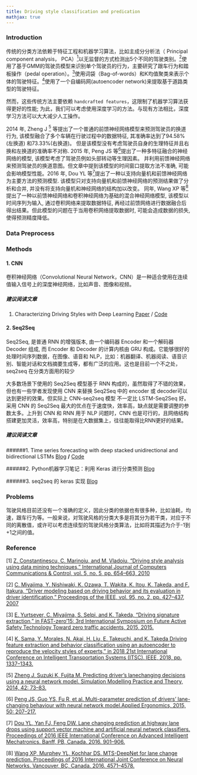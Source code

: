 ```yaml
---
title: Driving style classification and predication
mathjax: true
---
```


### Introduction
传统的分类方法依赖于特征工程和机器学习算法，比如主成分分析法（ Principal component analysis， PCA）[<sup>1</sup>](#refer-anchor-1)以无监督的方式检测出5个不同的驾驶类别。[<sup>2</sup>](#refer-anchor-2)使用了基于GMM的驾驶员模型来识别单个驾驶员的行为，主要研究了跟车行为和踏板操作（pedal operation）。[<sup>3</sup>](#refer-anchor-3)使用词袋（Bag-of-words）和K均值聚类来表示个体的驾驶特征。[<sup>4</sup>](#refer-anchor-4)使用了一个自编码网(autoencoder network)来提取基于道路类型的驾驶特征。

然而，这些传统方法主要依赖 `handcrafted features`，这限制了机器学习算法获得更好的性能; 为此，我们可以考虑使用深度学习的方法。与现有方法相比，深度学习方法可以大大减少人工操作。

2014 年, Zheng J [<sup>5</sup>](#refer-anchor-5) 等提出了一个普通的前馈神经网络模型来预测驾驶员的换道行为, 该模型融合了多个车辆在行驶过程中的数据特征, 其准确率达到了94.58%(左换道) 和73.33%(右换道)。 但是该模型没有考虑驾驶员自身的生理特征并且右换和左换道的准确率不对称. 2015 年, Peng JS 等[<sup>6</sup>](#refer-anchor-6)提出了一种多特征融合的神经网络的模型, 该模型考虑了驾驶员例如头部转动等生理因素。 并利用前馈神经网络来预测驾驶员的换道意图。但文章中提到该模型的时间窗口提取方法不准确, 可能会影响模型性能。2016 年, Dou YL 等[<sup>7</sup>](#refer-anchor-7)提出了一种以支持向量机和前馈神经网络为主要方法的预测模型. 该模型只对支持向量机和前馈神经网络的预测结果做了分析和合并, 并没有将支持向量机和神经网络的结构加以改变。 同年, Wang XP 等[<sup>8</sup>](#refer-anchor-8)提出了一种以前馈神经网络和卷积神经网络为基础的混合神经网络模型, 该模型以时间序列为输入, 通过卷积网络来提取数据特征, 再经过前馈网络进行数据融合后得出结果。但此模型的问题在于当用卷积网络提取数据时, 可能会造成数据的损失, 使得预测精度降低。

### Data Preprocess


### Methods
#### 1. CNN
卷积神经网络（Convolutional Neural Network，CNN）是一种适合使用在连续值输入信号上的深度神经网络，比如声音、图像和视频。

##### 建议阅读文章
1. Characterizing Driving Styles with Deep Learning
[Paper](https://arxiv.org/pdf/1607.03611.pdf) / [Code](https://github.com/sobhan-moosavi/CharacterizingDrivingStylesWithDeepLearning)

#### 2. Seq2Seq
Seq2Seq, 是普通 RNN 的增强版本, 由一个编码器 Encoder 和一个解码器Decoder 组成, 而 Encoder 和 Decoder 的计算内核由 GRU 构成。它能够很好的处理时间序列数据，在图像、语音和 NLP，比如：机器翻译、机器阅读、语音识别、智能对话和文档摘要生成等，都有广泛的应用。这也是目前一个不之处，seq2seq 在分类方面用的较少

大多数场景下使用的 Seq2Seq 模型基于 RNN 构成的，虽然取得了不错的效果，但也有一些学者发现使用 CNN 来替换 Seq2Seq 中的 encoder 或 decoder可以达到更好的效果。但实际上 CNN-seq2seq 模型 不一定比 LSTM-Seq2Seq 好。采用 CNN 的 Seq2Seq 最大的优点在于速度快，效率高，缺点就是需要调整的参数太多。上升到 CNN 和 RNN 用于 NLP 问题时，CNN 也是可行的，且网络结构搭建更加灵活，效率高，特别是在大数据集上，往往能取得比RNN更好的结果。

##### 建议阅读文章
######1. Time series forecasting with deep stacked unidirectional and bidirectional LSTMs
[Blog](https://towardsdatascience.com/time-series-forecasting-with-deep-stacked-unidirectional-and-bidirectional-lstms-de7c099bd918) **/** [Code](https://github.com/manohar029/TimeSeries-Seq2Seq-deepLSTMs-Keras/blob/master/Keras_Enc-Dec_MinTempMel.ipynb)

######2. Python机器学习笔记：利用 Keras 进行分类预测
[Blog](https://www.cnblogs.com/wj-1314/p/9591369.html)

######3. seq2seq 的 keras 实现
[Blog](https://cloud.tencent.com/developer/article/1083503)
### Problems

驾驶风格目前还没有一个准确的定义，因此分类的依据也有很多种，比如油耗，均速，跟车行为等。一般来说，对驾驶风格的分类大多是将其分为若干类，对应于不同的离散值，或许可以考虑连续型的驾驶风格分类算法，比如将其描述为介于-1到+1之间的值。

### Reference

<div id="refer-anchor-1"></div>

[1] [Z. Constantinescu, C. Marinoiu, and M. Vladoiu, “Driving style analysis using data mining techniques,” International Journal of Computers Communications & Control, vol. 5, no. 5, pp. 654–663, 2010](https://ieeexplore.ieee.org/abstract/document/8947318)

<div id="refer-anchor-2"></div>

[2] [C. Miyajima, Y. Nishiwaki, K. Ozawa, T. Wakita, K. Itou, K. Takeda, and F. Itakura, “Driver modeling based on driving behavior and its evaluation in driver identification,” Proceedings of the IEEE, vol. 95, no. 2, pp. 427–437, 2007](https://ieeexplore.ieee.org/document/8968478/)

<div id="refer-anchor-3"></div>

[3] [E. Yurtsever, C. Miyajima, S. Selpi, and K. Takeda, “Driving signature extraction,” in FAST-zero’15: 3rd International Symposium on Future Active Safety Technology Toward zero traffic accidents, 2015, 2015.](https://ieeexplore.ieee.org/document/8317860)

<div id="refer-anchor-4"></div>

[4] [K. Sama, Y. Morales, N. Akai, H. Liu, E. Takeuchi, and K. Takeda Driving feature extraction and behavior classification using an autoencoder to reproduce the velocity styles of experts,” in 2018 21st International Conference on Intelligent Transportation Systems (ITSC). IEEE, 2018, pp. 1337–1343.](https://ieeexplore.ieee.org/document/8317860)

[5] [Zheng J, Suzuki K, Fujita M. Predicting driver’s lanechanging decisions using a neural network model. Simulation Modelling Practice and Theory, 2014, 42: 73–83.](https://ieeexplore.ieee.org/document/8317860)

[6] [Peng JS, Guo YS, Fu R, et al. Multi-parameter prediction of drivers’ lane-changing behaviour with neural network model.Applied Ergonomics, 2015, 50: 207–217.](https://ieeexplore.ieee.org/document/8317860)

[7] [Dou YL, Yan FJ, Feng DW. Lane changing prediction at highway lane drops using support vector machine and artificial neural network classifiers. Proceedings of 2016 IEEE International Conference on Advanced Intelligent Mechatronics. Banff, PB, Canada. 2016. 901–906.](https://ieeexplore.ieee.org/document/8317860)

[8] [Wang XP, Murphey YL, Kochhar DS. MTS-DeepNet for lane change prediction. Proceedings of 2016 International Joint Conference on Neural Networks. Vancouver, BC, Canada. 2016. 4571–4578.](https://ieeexplore.ieee.org/document/8317860)
